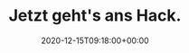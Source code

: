 ---
retweeted: false
source: <a href="https://about.twitter.com/products/tweetdeck" rel="nofollow">TweetDeck</a>
entities:
  hashtags: []
  symbols: []
  user_mentions: []
  urls:
  - url: https://t.co/w4ydsqbgAk
    expanded_url: https://bit.ly/2Wh9fQ8
    display_url: bit.ly/2Wh9fQ8
    indices:
    - '24'
    - '47'
display_text_range:
- '0'
- '47'
favorite_count: '1'
id_str: '1338775303552987137'
truncated: false
retweet_count: '0'
id: '1338775303552987137'
possibly_sensitive: false
created_at: Tue Dec 15 09:18:00 +0000 2020
favorited: false
full_text: Jetzt geht's ans Hack.
lang: de
quote_url: https://bit.ly/2Wh9fQ8
tags:
- pesos:twitter
date: '2020-12-15T09:18:00+00:00'
src: https://twitter.com/bascht/status/1338775303552987137
original_url: https://twitter.com/bascht/status/1338775303552987137
type: twitter_tweet
text: Jetzt geht's ans Hack.
title: Jetzt geht's ans Hack.

---